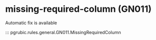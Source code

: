 # missing-required-column (GN011)

Automatic fix is available

::: pgrubic.rules.general.GN011.MissingRequiredColumn

